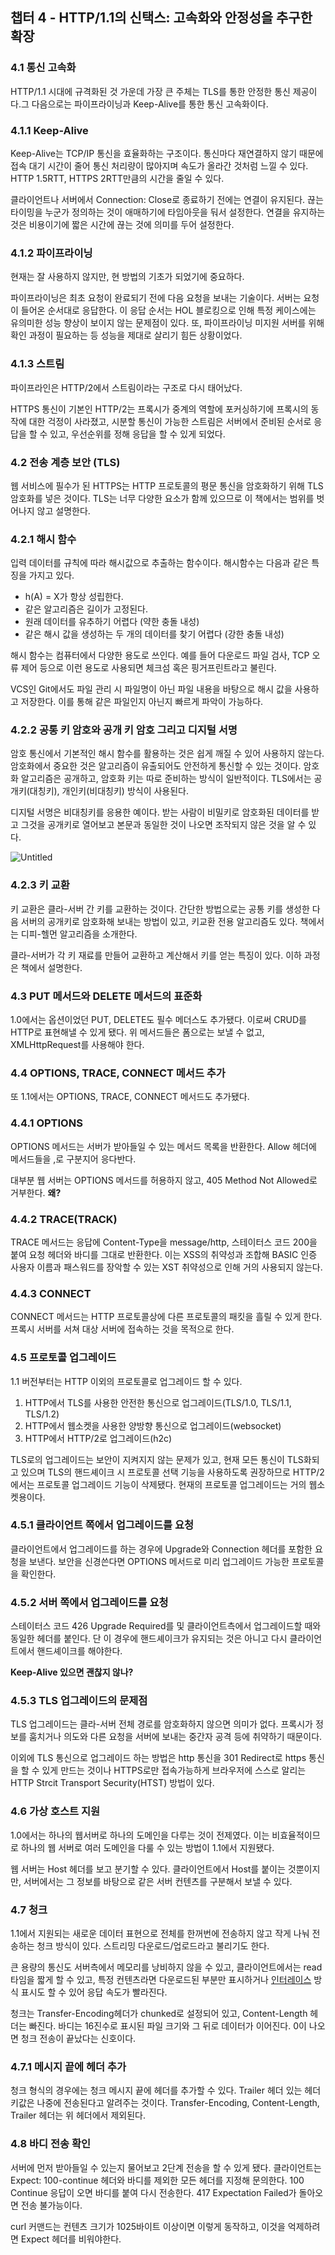 ## 챕터  4 - HTTP/1.1의 신택스: 고속화와 안정성을 추구한 확장

### 4.1 통신 고속화

HTTP/1.1 시대에 규격화된 것 가운데 가장 큰 주체는 TLS를 통한 안정한 통신 제공이다.그 다음으로는 파이프라이닝과 Keep-Alive를 통한 통신 고속화이다.

### 4.1.1 Keep-Alive

Keep-Alive는 TCP/IP 통신을 효율화하는 구조이다. 통신마다 재연결하지 않기 때문에 접속 대기 시간이 줄어 통신 처리량이 많아지며 속도가 올라간 것처럼 느낄 수 있다. HTTP 1.5RTT, HTTPS 2RTT만큼의 시간을 줄일 수 있다.

클라이언트나 서버에서 Connection: Close로 종료하기 전에는 연결이 유지된다. 끊는 타이밍을 누군가 정의하는 것이 애매하기에 타임아웃을 둬서 설정한다. 연결을 유지하는 것은 비용이기에 짧은 시간에 끊는 것에 의미를 두어 설정한다.

### 4.1.2 파이프라이닝

현재는 잘 사용하지 않지만, 현 방법의 기초가 되었기에 중요하다.

파이프라이닝은 최초 요청이 완료되기 전에 다음 요청을 보내는 기술이다. 서버는 요청이 들어온 순서대로 응답한다. 이 응답 순서는 HOL 블로킹으로 인해 특정 케이스에는 유의미한 성능 향상이 보이지 않는 문제점이 있다. 또, 파이프라이닝 미지원 서버를 위해 확인 과정이 필요하는 등 성능을 제대로 살리기 힘든 상황이었다.

### 4.1.3 스트림

파이프라인은 HTTP/2에서 스트림이라는 구조로 다시 태어났다.

HTTPS 통신이 기본인 HTTP/2는 프록시가 중계의 역할에 포커싱하기에 프록시의 동작에 대한 걱정이 사라졌고, 시분할 통신이 가능한 스트림은 서버에서 준비된 순서로 응답을 할 수 있고, 우선순위를 정해 응답을 할 수 있게 되었다.

### 4.2 전송 계층 보안 (TLS)

웹 서비스에 필수가 된 HTTPS는 HTTP 프로토콜의 평문 통신을 암호화하기 위해 TLS 암호화를 넣은 것이다. TLS는 너무 다양한 요소가 함께 있으므로 이 책에서는 범위를 벗어나지 않고 설명한다.

### 4.2.1 해시 함수

입력 데이터를 규칙에 따라 해시값으로 추출하는 함수이다. 해시함수는 다음과 같은 특징을 가지고 있다.

- h(A) = X가 항상 성립한다.
- 같은 알고리즘은 길이가 고정된다.
- 원래 데이터를 유추하기 어렵다 (약한 충돌 내성)
- 같은 해시 값을 생성하는 두 개의 데이터를 찾기 어렵다 (강한 충돌 내성)

해시 함수는 컴퓨터에서 다양한 용도로 쓰인다. 예를 들어 다운로드 파일 검사, TCP 오류 제어 등으로 이런 용도로 사용되면 체크섬 혹은 핑거프린트라고 불린다.

VCS인 Git에서도 파일 관리 시 파일명이 아닌 파일 내용을 바탕으로 해시 값을 사용하고 저장한다. 이를 통해 같은 파일인지 아닌지 빠르게 파악이 가능하다.

### 4.2.2 공통 키 암호와 공개 키 암호 그리고 디지털 서명

암호 통신에서 기본적인 해시 함수를 활용하는 것은 쉽게 깨질 수 있어 사용하지 않는다. 암호화에서 중요한 것은 알고리즘이 유출되어도 안전하게 통신할 수 있는 것이다. 암호화 알고리즘은 공개하고, 암호화 키는 따로 준비하는 방식이 일반적이다. TLS에서는 공개키(대칭키), 개인키(비대칭키) 방식이 사용된다.

디지털 서명은 비대칭키를 응용한 예이다. 받는 사람이 비밀키로 암호화된 데이터를 받고 그것을 공개키로 열어보고 본문과 동일한 것이 나오면 조작되지 않은 것을 알 수 있다.

![Untitled](https://s3-us-west-2.amazonaws.com/secure.notion-static.com/2484bcc1-9f86-4da9-93a8-4b898d729e9e/Untitled.png)

### 4.2.3 키 교환

키 교환은 클라-서버 간 키를 교환하는 것이다. 간단한 방법으로는 공통 키를 생성한 다음 서버의 공개키로 암호화해 보내는 방법이 있고, 키교환 전용 알고리즘도 있다. 책에서는 디피-헬먼 알고리즘을 소개한다.

클라-서버가 각 키 재료를 만들어 교환하고 계산해서 키를 얻는 특징이 있다. 이하 과정은 책에서 설명한다.

### 4.3 PUT 메서드와 DELETE 메서드의 표준화

1.0에서는 옵션이었던 PUT, DELETE도 필수 메더스도 추가됐다. 이로써 CRUD를 HTTP로 표현해낼 수 있게 됐다. 위 메서드들은 폼으로는 보낼 수 없고, XMLHttpRequest를 사용해야 한다.

### 4.4 OPTIONS, TRACE, CONNECT 메서드 추가

또 1.1에서는 OPTIONS, TRACE, CONNECT 메서드도 추가됐다.

### 4.4.1 OPTIONS

OPTIONS 메서드는 서버가 받아들일 수 있는 메서드 목록을 반환한다. Allow 헤더에 메서드들을 ,로 구분지어 응다반다.

대부분 웹 서버는 OPTIONS 메서드를 허용하지 않고, 405 Method Not Allowed로 거부한다. **왜?**

### 4.4.2 TRACE(TRACK)

TRACE 메서드는 응답에 Content-Type을 message/http, 스테이터스 코드 200을 붙여 요청 헤더와 바디를 그대로 반환한다. 이는 XSS의 취약성과 조합해 BASIC 인증 사용자 이름과 패스워드를 장악할 수 있는 XST 취약성으로 인해 거의 사용되지 않는다.

### 4.4.3 CONNECT

CONNECT 메서드는 HTTP 프로토콜상에 다른 프로토콜의 패킷을 흘릴 수 있게 한다. 프록시 서버를 서쳐 대상 서버에 접속하는 것을 목적으로 한다.

### 4.5 프로토콜 업그레이드

1.1 버전부터는 HTTP 이외의 프로토콜로 업그레이드 할 수 있다.

1. HTTP에서 TLS를 사용한 안전한 통신으로 업그레이드(TLS/1.0, TLS/1.1, TLS/1.2)
2. HTTP에서 웹소켓을 사용한 양방향 통신으로 업그레이드(websocket)
3. HTTP에서 HTTP/2로 업그레이드(h2c)

TLS로의 업그레이드는 보안이 지켜지지 않는 문제가 있고, 현재 모든 통신이 TLS화되고 있으며 TLS의 핸드셰이크 시 프로토콜 선택 기능을 사용하도록 권장하므로 HTTP/2에서는 프로토콜 업그레이드 기능이 삭제됐다. 현재의 프로토콜 업그레이드는 거의 웹소켓용이다.

### 4.5.1 클라이언트 쪽에서 업그레이드를 요청

클라이언트에서 업그레이드를 하는 경우에 Upgrade와 Connection 헤더를 포함한 요청을 보낸다. 보안을 신경쓴다면 OPTIONS 메서드로 미리 업그레이드 가능한 프로토콜을 확인한다.

### 4.5.2 서버 쪽에서 업그레이드를 요청

스테이터스 코드 426 Upgrade Required를 및 클라이언트측에서 업그레이드할 때와 동일한 헤더를 붙인다. 단 이 경우에 핸드셰이크가 유지되는 것은 아니고 다시 클라이언트에서 핸드셰이크를 해야한다.

**Keep-Alive 있으면 괜찮지 않나?**

### 4.5.3 TLS 업그레이드의 문제점

TLS 업그레이드는 클라-서버 전체 경로를 암호화하지 않으면 의미가 없다. 프록시가 정보를 훔치거나 의도와 다른 요청을 서버에 보내는 중간자 공격 등에 취약하기 때문이다.

이외에 TLS 통신으로 업그레이드 하는 방법은 http 통신을 301 Redirect로 https 통신을 할 수 있게 만드는 것이나 HTTPS로만 접속가능하게 브라우저에 스스로 알리는 HTTP Strcit Transport Security(HTST) 방법이 있다.

### 4.6 가상 호스트 지원

1.0에서는 하나의 웹서버로 하나의 도메인을 다루는 것이 전제였다. 이는 비효율적이므로 하나의 웹 서버로 여러 도메인을 다룰 수 있는 방법이 1.1에서 지원됐다.

웹 서버는 Host 헤더를 보고 분기할 수 있다. 클라이언트에서 Host를 붙이는 것뿐이지만, 서버에서는 그 정보를 바탕으로 같은 서버 컨텐츠를 구분해서 보낼 수 있다.

### 4.7 청크

1.1에서 지원되는 새로운 데이터 표현으로 전체를 한꺼번에 전송하지 않고 작게 나눠 전송하는 청크 방식이 있다. 스트리밍 다운로드/업로드라고 불리기도 한다.

큰 용량의 통신도 서버측에서 메모리를 낭비하지 않을 수 있고, 클라이언트에서는 read 타임을 짧게 할 수 있고, 특정 컨텐츠라면 다운로드된 부분만 표시하거나 [인터레이스](https://bwessay.tistory.com/201) 방식 표시도 할 수 있어 응답 속도가 빨라진다.

청크는 Transfer-Encoding헤더가 chunked로 설정되어 있고, Content-Length 헤더는 빠진다. 바디는 16진수로 표시된 파일 크기와 그 뒤로 데이터가 이어진다. 0이 나오면 청크 전송이 끝났다는 신호이다.

### 4.7.1 메시지 끝에 헤더 추가

청크 형식의 경우에는 청크 메시지 끝에 헤더를 추가할 수 있다. Trailer 헤더 있는 헤더키값은 나중에 전송된다고 알려주는 것이다. Transfer-Encoding, Content-Length, Trailer 헤더는 위 헤더에서 제외된다.

### 4.8 바디 전송 확인

서버에 먼저 받아들일 수 있는지 물어보고 2단계 전송을 할 수 있게 됐다. 클라이언트는 Expect: 100-continue 헤더와 바디를 제외한 모든 헤더를 지정해 문의한다. 100 Continue 응답이 오면 바디를 붙여 다시 전송한다. 417 Expectation Failed가 돌아오면 전송 불가능이다.

curl 커맨드는 컨텐츠 크기가 1025바이트 이상이면 이렇게 동작하고, 이것을 억제하려면 Expect 헤더를 비워야한다.